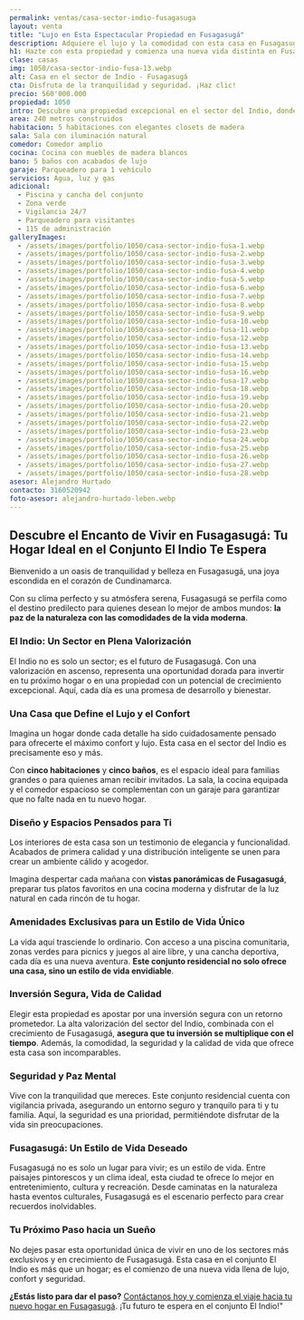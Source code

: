 ```yaml
---
permalink: ventas/casa-sector-indio-fusagasuga
layout: venta
title: "Lujo en Esta Espectacular Propiedad en Fusagasugá"
description: Adquiere el lujo y la comodidad con esta casa en Fusagasugá. ¡No pierdas la oportunidad de vivir en un ambiente de tranquilidad y seguridad!
h1: Hazte con esta propiedad y comienza una nueva vida distinta en Fusagasugá
clase: casas
img: 1050/casa-sector-indio-fusa-13.webp
alt: Casa en el sector de Indio - Fusagasugá
cta: Disfruta de la tranquilidad y seguridad. ¡Haz clic!
precio: 560'000.000
propiedad: 1050
intro: Descubre una propiedad excepcional en el sector del Indio, donde el lujo y la tranquilidad se encuentran. 
area: 240 metros construidos
habitacion: 5 habitaciones con elegantes closets de madera 
sala: Sala con iluminación natural 
comedor: Comedor amplio
cocina: Cocina con muebles de madera blancos
bano: 5 baños con acabados de lujo 
garaje: Parqueadero para 1 vehículo 
servicios: Agua, luz y gas 
adicional:
  - Piscina y cancha del conjunto
  - Zona verde
  - Vigilancia 24/7
  - Parqueadero para visitantes
  - 115 de administración
galleryImages:
  - /assets/images/portfolio/1050/casa-sector-indio-fusa-1.webp
  - /assets/images/portfolio/1050/casa-sector-indio-fusa-2.webp
  - /assets/images/portfolio/1050/casa-sector-indio-fusa-3.webp
  - /assets/images/portfolio/1050/casa-sector-indio-fusa-4.webp
  - /assets/images/portfolio/1050/casa-sector-indio-fusa-5.webp
  - /assets/images/portfolio/1050/casa-sector-indio-fusa-6.webp
  - /assets/images/portfolio/1050/casa-sector-indio-fusa-7.webp
  - /assets/images/portfolio/1050/casa-sector-indio-fusa-8.webp
  - /assets/images/portfolio/1050/casa-sector-indio-fusa-9.webp
  - /assets/images/portfolio/1050/casa-sector-indio-fusa-10.webp
  - /assets/images/portfolio/1050/casa-sector-indio-fusa-11.webp
  - /assets/images/portfolio/1050/casa-sector-indio-fusa-12.webp
  - /assets/images/portfolio/1050/casa-sector-indio-fusa-13.webp
  - /assets/images/portfolio/1050/casa-sector-indio-fusa-14.webp
  - /assets/images/portfolio/1050/casa-sector-indio-fusa-15.webp
  - /assets/images/portfolio/1050/casa-sector-indio-fusa-16.webp
  - /assets/images/portfolio/1050/casa-sector-indio-fusa-17.webp
  - /assets/images/portfolio/1050/casa-sector-indio-fusa-18.webp
  - /assets/images/portfolio/1050/casa-sector-indio-fusa-19.webp
  - /assets/images/portfolio/1050/casa-sector-indio-fusa-20.webp
  - /assets/images/portfolio/1050/casa-sector-indio-fusa-21.webp
  - /assets/images/portfolio/1050/casa-sector-indio-fusa-22.webp
  - /assets/images/portfolio/1050/casa-sector-indio-fusa-23.webp
  - /assets/images/portfolio/1050/casa-sector-indio-fusa-24.webp
  - /assets/images/portfolio/1050/casa-sector-indio-fusa-25.webp
  - /assets/images/portfolio/1050/casa-sector-indio-fusa-26.webp
  - /assets/images/portfolio/1050/casa-sector-indio-fusa-27.webp
  - /assets/images/portfolio/1050/casa-sector-indio-fusa-28.webp
asesor: Alejandro Hurtado
contacto: 3160520942
foto-asesor: alejandro-hurtado-leben.webp
---
```

## Descubre el Encanto de Vivir en Fusagasugá: Tu Hogar Ideal en el Conjunto El Indio Te Espera

Bienvenido a un oasis de tranquilidad y belleza en Fusagasugá, una joya escondida en el corazón de Cundinamarca.

Con su clima perfecto y su atmósfera serena, Fusagasugá se perfila como el destino predilecto para quienes desean lo mejor de ambos mundos: **la paz de la naturaleza con las comodidades de la vida moderna**.

### El Indio: Un Sector en Plena Valorización

El Indio no es solo un sector; es el futuro de Fusagasugá. Con una valorización en ascenso, representa una oportunidad dorada para invertir en tu próximo hogar o en una propiedad con un potencial de crecimiento excepcional. Aquí, cada día es una promesa de desarrollo y bienestar.

### Una Casa que Define el Lujo y el Confort

Imagina un hogar donde cada detalle ha sido cuidadosamente pensado para ofrecerte el máximo confort y lujo. Esta casa en el sector del Indio es precisamente eso y más.

Con **cinco habitaciones** y **cinco baños**, es el espacio ideal para familias grandes o para quienes aman recibir invitados. La sala, la cocina equipada y el comedor espacioso se complementan con un garaje para garantizar que no falte nada en tu nuevo hogar.

### Diseño y Espacios Pensados para Ti

Los interiores de esta casa son un testimonio de elegancia y funcionalidad. Acabados de primera calidad y una distribución inteligente se unen para crear un ambiente cálido y acogedor.

Imagina despertar cada mañana con **vistas panorámicas de Fusagasugá**, preparar tus platos favoritos en una cocina moderna y disfrutar de la luz natural en cada rincón de tu hogar.

### Amenidades Exclusivas para un Estilo de Vida Único

La vida aquí trasciende lo ordinario. Con acceso a una piscina comunitaria, zonas verdes para picnics y juegos al aire libre, y una cancha deportiva, cada día es una nueva aventura. **Este conjunto residencial no solo ofrece una casa, sino un estilo de vida envidiable**.

### Inversión Segura, Vida de Calidad

Elegir esta propiedad es apostar por una inversión segura con un retorno prometedor. La alta valorización del sector del Indio, combinada con el crecimiento de Fusagasugá, **asegura que tu inversión se multiplique con el tiempo**. Además, la comodidad, la seguridad y la calidad de vida que ofrece esta casa son incomparables.

### Seguridad y Paz Mental

Vive con la tranquilidad que mereces. Este conjunto residencial cuenta con vigilancia privada, asegurando un entorno seguro y tranquilo para ti y tu familia. Aquí, la seguridad es una prioridad, permitiéndote disfrutar de la vida sin preocupaciones.

### Fusagasugá: Un Estilo de Vida Deseado

Fusagasugá no es solo un lugar para vivir; es un estilo de vida. Entre paisajes pintorescos y un clima ideal, esta ciudad te ofrece lo mejor en entretenimiento, cultura y recreación. Desde caminatas en la naturaleza hasta eventos culturales, Fusagasugá es el escenario perfecto para crear recuerdos inolvidables.

### Tu Próximo Paso hacia un Sueño

No dejes pasar esta oportunidad única de vivir en uno de los sectores más exclusivos y en crecimiento de Fusagasugá. Esta casa en el conjunto El Indio es más que un hogar; es el comienzo de una nueva vida llena de lujo, confort y seguridad.

**¿Estás listo para dar el paso?** [Contáctanos hoy y comienza el viaje hacia tu nuevo hogar en Fusagasugá](#asesor). ¡Tu futuro te espera en el conjunto El Indio!"
